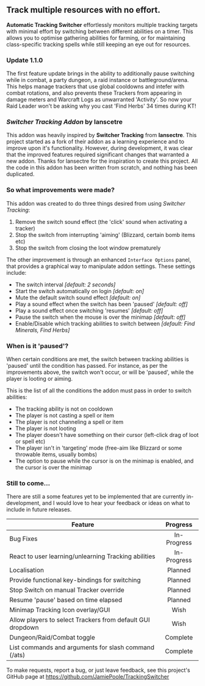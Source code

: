 ## Track multiple resources with no effort.
__Automatic Tracking Switcher__ effortlessly monitors multiple tracking targets with minimal effort by switching between different abilities on a timer. This allows you to optimise gathering abilities for farming, or for maintaining class-specific tracking spells while still keeping an eye out for resources.

### Update 1.1.0
The first feature update brings in the ability to additionally pause switching while in combat, a party dungeon, a raid instance or battleground/arena. This helps manage trackers that use global cooldowns and intefer with combat rotations, and also prevents these Trackers from appearing in damage meters and Warcraft Logs as unwarranted 'Activity'. So now your Raid Leader won't be asking why you cast 'Find Herbs' 34 times during KT!

### _Switcher Tracking Addon_ by lanscetre
This addon was heavily inspired by __Switcher Tracking__ from __lansectre__. This project started as a fork of their addon as a learning experience and to improve upon it's functionality. However, during development, it was clear that the improved features required significant changes that warranted a new addon. Thanks for lansectre for the inspiration to create this project. All the code in this addon has been written from scratch, and nothing has been duplicated.

### So what improvements were made?
This addon was created to do three things desired from using *Switcher Tracking*:
1. Remove the switch sound effect (the 'click' sound when activating a tracker)
2. Stop the switch from interrupting 'aiming' (Blizzard, certain bomb items etc)
3. Stop the switch from closing the loot window prematurely

The other improvement is through an enhanced `Interface Options` panel, that provides a graphical way to manipulate addon settings. These settings include:
* The switch interval _[default: 2 seconds]_
* Start the switch automatically on login _[default: on]_
* Mute the default switch sound effect _[default: on]_
* Play a sound effect when the switch has been 'paused' _[default: off]_
* Play a sound effect once switching 'resumes' _[default: off]_
* Pause the switch when the mouse is over the minimap _[default: off]_
* Enable/Disable which tracking abilities to switch between _[default: Find Minerals, Find Herbs]_

### When is it 'paused'?
When certain conditions are met, the switch between tracking abilities is 'paused' until the condition has passed. For instance, as per the improvements above, the switch won't occur, or will be 'paused', while the player is looting or aiming.

This is the list of all the conditions the addon must pass in order to switch abilities:
* The tracking ability is not on cooldown
* The player is not casting a spell or item
* The player is not channeling a spell or item
* The player is not looting
* The player doesn't have something on their cursor (left-click drag of loot or spell etc)
* The player isn't in 'targeting' mode (free-aim like Blizzard or some throwable items, usually bombs)
* The option to pause while the cursor is on the minimap is enabled, and the cursor is over the minimap

### Still to come...
There are still a some features yet to be implemented that are currently in-development, and I would love to hear your feedback or ideas on what to include in future releases.


| Feature | Progress |
|---------|:--------:|
| Bug Fixes | In-Progress|
| React to user learning/unlearning Tracking abilities | In-Progress |
| Localisation | Planned |
| Provide functional key-bindings for switching | Planned |
| Stop Switch on manual Tracker override | Planned |
| Resume 'pause' based on time elapsed | Planned |
| Minimap Tracking Icon overlay/GUI | Wish |
| Allow players to select Trackers from default GUI dropdown | Wish |
| Dungeon/Raid/Combat toggle | Complete |
| List commands and arguments for slash command (/ats) | Complete |

To make requests, report a bug, or just leave feedback, see this project's GitHub page at https://github.com/JamiePoole/TrackingSwitcher